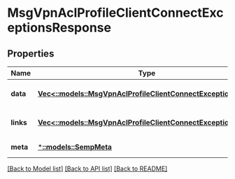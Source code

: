 # MsgVpnAclProfileClientConnectExceptionsResponse

## Properties
Name | Type | Description | Notes
------------ | ------------- | ------------- | -------------
**data** | [**Vec<::models::MsgVpnAclProfileClientConnectException>**](MsgVpnAclProfileClientConnectException.md) |  | [optional] [default to null]
**links** | [**Vec<::models::MsgVpnAclProfileClientConnectExceptionLinks>**](MsgVpnAclProfileClientConnectExceptionLinks.md) |  | [optional] [default to null]
**meta** | [***::models::SempMeta**](SempMeta.md) |  | [default to null]

[[Back to Model list]](../README.md#documentation-for-models) [[Back to API list]](../README.md#documentation-for-api-endpoints) [[Back to README]](../README.md)


